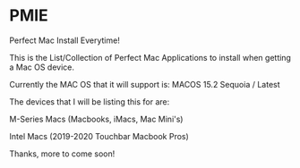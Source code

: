 # PMIE
 Perfect Mac Install Everytime!


This is the List/Collection of Perfect Mac Applications to install when getting a Mac OS device.

Currently the MAC OS that it will support is: MACOS 15.2 Sequoia / Latest


The devices that I will be listing this for are:

M-Series Macs (Macbooks, iMacs, Mac Mini's)

Intel Macs (2019-2020 Touchbar Macbook Pros)


Thanks, more to come soon! 